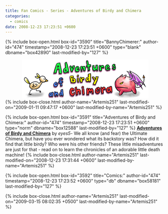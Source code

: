 ```yaml
---
title: Fan Comics - Series - Adventures of Birdy and Chimera
categories:
  - comics
date: 2008-12-23 17:23:51 +0600
---
```

{% include box-open.html box-id="3590" title="BannyChimerer:" author-id="474" timestamp="2008-12-23 17:23:51 +0600" type="blank" dbname="box42890" last-modified-by="127" %}
<center>
<img src="/comics/series/birdychimera/birdychimerabanner.gif" />
</center>
{% include box-close.html author-name="Artemis251" last-modified-on="2009-01-11 09:47:17 +0600" last-modified-by-name="Artemis251" %}

{% include box-open.html box-id="3591" title="Adventures of Birdy and Chimera:" author-id="474" timestamp="2008-12-23 17:23:51 +0600" type="norm" dbname="box12588" last-modified-by="127" %}
<b><u>Adventures of Birdy and Chimera</u></b> by <i>eyes5</i>-  We all know (and fear) the Ultimate Chimera, but have you ever wondered what its backstory was? How did it find that little birdy? Who were his other friends? These little misadventures are just for that - read on to learn the chronicles of an adorable little death machine!
{% include box-close.html author-name="Artemis251" last-modified-on="2008-12-23 17:31:44 +0600" last-modified-by-name="Artemis251" %}

{% include box-open.html box-id="3592" title="Comics:" author-id="474" timestamp="2008-12-23 17:23:52 +0600" type="db" dbname="box58181" last-modified-by="127" %}
<center><navigator search="`Content` LIKE 'AoBaC%'" display="no" quantity="50" section="description" /><displaytor mode="twocolumnlist" /></center>
{% include box-close.html author-name="Artemis251" last-modified-on="2009-03-15 08:02:35 +0500" last-modified-by-name="Artemis251" %}
